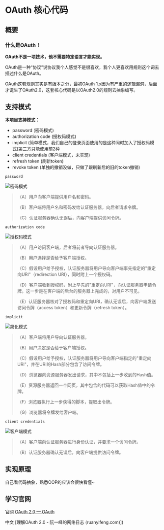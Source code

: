 # OAuth 核心代码

## 概要

### 什么是OAuth！

**OAuth不是一项技术，他不需要特定语言才能实现。**

OAuth是一种“协议”说协议我个人感觉不是很喜欢，我个人更喜欢用规则这个词去描述什么是OAuth。

OAuth这套规则其实是有版本之分，最初OAuth 1.x因为有严重的逻辑漏洞，后面才诞生了OAuth2.0，这套核心代码是以OAuth2.0的规则去抽象编写。

## 支持模式

**本项目支持模式：**

- password (密码模式)
- authorization code (授权码模式)
- implicit (简单模式，我们自己的登录页面使用的是这种同时加入了授权码模式)第三方只能使用前2种
- client credentials (客户端模式，未实现)
- refresh token (刷新token)
- revoke token (单独的撤销没做，只做了跟刷新后的旧的token撤销)

```password```

![密码模式](https://tva1.sinaimg.cn/large/e6c9d24ely1h4d6z8vbvrj20m70bat9c.jpg)

> （A）用户向客户端提供用户名和密码。
>
> （B）客户端将用户名和密码发给认证服务器，向后者请求令牌。
>
> （C）认证服务器确认无误后，向客户端提供访问令牌。



```authorization code```

![授权码模式](https://tva1.sinaimg.cn/large/e6c9d24ely1h4d6xyji5dj20l80epdgs.jpg)

> （A）用户访问客户端，后者将前者导向认证服务器。
>
> （B）用户选择是否给予客户端授权。
>
> （C）假设用户给予授权，认证服务器将用户导向客户端事先指定的"重定向URI"（redirection URI），同时附上一个授权码。
>
> （D）客户端收到授权码，附上早先的"重定向URI"，向认证服务器申请令牌。这一步是在客户端的后台的服务器上完成的，对用户不可见。
>
> （E）认证服务器核对了授权码和重定向URI，确认无误后，向客户端发送访问令牌（access token）和更新令牌（refresh token）。



```implicit```

![简化模式](https://tva1.sinaimg.cn/large/e6c9d24ely1h4d73d9slej20in0fxwfe.jpg)

> （A）客户端将用户导向认证服务器。
>
> （B）用户决定是否给于客户端授权。
>
> （C）假设用户给予授权，认证服务器将用户导向客户端指定的"重定向URI"，并在URI的Hash部分包含了访问令牌。
>
> （D）浏览器向资源服务器发出请求，其中不包括上一步收到的Hash值。
>
> （E）资源服务器返回一个网页，其中包含的代码可以获取Hash值中的令牌。
>
> （F）浏览器执行上一步获得的脚本，提取出令牌。
>
> （G）浏览器将令牌发给客户端。



```client credentials```

![客户端模式](https://tva1.sinaimg.cn/large/e6c9d24ely1h4d74o5baaj20ma0530sx.jpg)

> （A）客户端向认证服务器进行身份认证，并要求一个访问令牌。
>
> （B）认证服务器确认无误后，向客户端提供访问令牌。







## 实现原理

自己看代码抽象，熟悉OOP的应该会很快看懂~

## 学习官网

官网  [OAuth 2.0 — OAuth](https://oauth.net/2/)

中文  [理解OAuth 2.0 - 阮一峰的网络日志 (ruanyifeng.com)](
